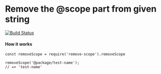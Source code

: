 # Remove the @scope part from given string 
[![Build Status](https://travis-ci.org/matthiaskomarek/remove-scope.svg?branch=master)](https://travis-ci.org/matthiaskomarek/remove-scope)

#### How it works
```
const removeScope = require('remove-scope').removeScope

removeScope('@package/test-name');
// => 'test-name'

```
